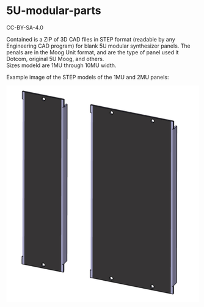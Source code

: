 # 5U-modular-parts
CC-BY-SA-4.0

Contained is a ZIP of 3D CAD files in STEP format (readable by any Engineering CAD program) for blank 5U modular synthesizer panels.
The penals are in the Moog Unit format, and are the type of panel used it Dotcom, original 5U Moog, and others.  
Sizes modeld are 1MU through 10MU width.

Example image of the STEP models of the 1MU and 2MU panels:

![1Mu and 2MU](1mu2murender.jpg)
